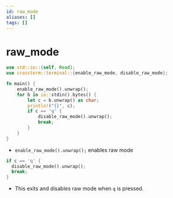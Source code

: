 ```yaml
---
id: raw_mode
aliases: []
tags: []
---
```


# raw_mode

```rust
use std::io::{self, Read};
use crossterm::terminal::{enable_raw_mode, disable_raw_mode};

fn main() {
    enable_raw_mode().unwrap();
    for b in io::stdin().bytes() {
        let c = b.unwrap() as char;
        println!("{}", c);
        if c == 'q' {
            disable_raw_mode().unwrap();
            break;
        }
    }
}
```

- `enable_raw_mode().unwrap();` enables raw mode

```rust
if c == 'q' {
  disable_raw_mode().unwrap();
  break;
}
```

- This exits and disables raw mode when `q` is pressed.
